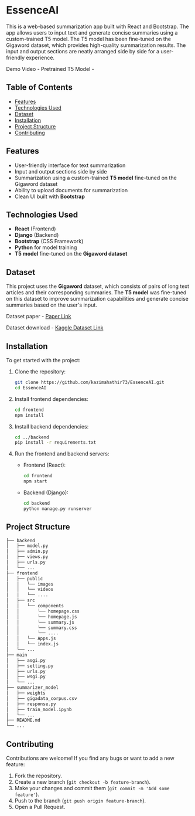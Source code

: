 # EssenceAI

This is a web-based summarization app built with React and Bootstrap. The app allows users to input text and generate concise summaries using a custom-trained T5 model. The T5 model has been fine-tuned on the Gigaword dataset, which provides high-quality summarization results. The input and output sections are neatly arranged side by side for a user-friendly experience.

Demo Video - 
Pretrained T5 Model -

## Table of Contents

- [Features](#features)
- [Technologies Used](#technologies-used)
- [Dataset](#dataset)
- [Installation](#installation)
- [Project Structure](#project-structure)
- [Contributing](#contributing)

## Features

- User-friendly interface for text summarization
- Input and output sections side by side
- Summarization using a custom-trained **T5 model** fine-tuned on the Gigaword dataset
- Ability to upload documents for summarization
- Clean UI built with **Bootstrap**

## Technologies Used

- **React** (Frontend)
- **Django** (Backend)
- **Bootstrap** (CSS Framework)
- **Python** for model training
- **T5 model** fine-tuned on the **Gigaword dataset**

## Dataset

This project uses the **Gigaword** dataset, which consists of pairs of long text articles and their corresponding summaries. The **T5 model** was fine-tuned on this dataset to improve summarization capabilities and generate concise summaries based on the user's input.

Dataset paper - [Paper Link](https://web.stanford.edu/class/archive/cs/cs224n/cs224n.1204/reports/custom/15722650.pdf)

Dataset download - [Kaggle Dataset Link](https://www.kaggle.com/datasets/arngowda/gigaword-corpus) 

## Installation

To get started with the project:

1. Clone the repository:

   ```bash
   git clone https://github.com/kazimahathir73/EssenceAI.git
   cd EssenceAI
   ```

2. Install frontend dependencies:

   ```bash
   cd frontend
   npm install
   ```

3. Install backend dependencies:

   ```bash
   cd ../backend
   pip install -r requirements.txt
   ```

4. Run the frontend and backend servers:

   - Frontend (React):
     ```bash
     cd frontend
     npm start
     ```

   - Backend (Django):
     ```bash
     cd backend
     python manage.py runserver
     ```


## Project Structure

```bash
├── backend
│   ├── model.py
│   ├── admin.py
│   ├── views.py
│   ├── urls.py
│   └── ...
├── frontend
│   ├── public
│   │   └── images
│   │   └── videos
│   │   └── .... 
│   ├── src
│   │   └── components
│   │       └── homepage.css
│   │       └── homepage.js
│   │       └── summary.js
│   │       └── summary.css
│   │       └── ....    
│   │   └── Apps.js
│   │   └── index.js          
│   └── ...
├── main
│   ├── asgi.py
│   ├── setting.py
│   ├── urls.py
│   ├── wsgi.py
│   └── ...
├── summarizer_model
│   ├── weights
│   ├── gigadata_corpus.csv
│   ├── response.py
│   ├── train_model.ipynb
│   └── ...
├── README.md
└── ...
```

## Contributing

Contributions are welcome! If you find any bugs or want to add a new feature:

1. Fork the repository.
2. Create a new branch (`git checkout -b feature-branch`).
3. Make your changes and commit them (`git commit -m 'Add some feature'`).
4. Push to the branch (`git push origin feature-branch`).
5. Open a Pull Request.
